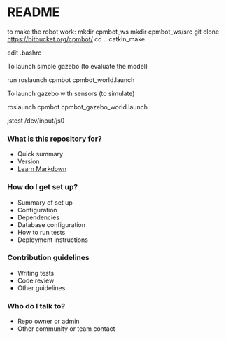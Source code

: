 # README #

to make the robot work:
mkdir cpmbot_ws
mkdir cpmbot_ws/src
git clone https://bitbucket.org/cpmbot/
cd ..
catkin_make

edit .bashrc

To launch simple gazebo (to evaluate the model)

run roslaunch cpmbot cpmbot_world.launch

To launch gazebo with sensors (to simulate)

roslaunch cpmbot cpmbot_gazebo_world.launch

jstest /dev/input/js0
### What is this repository for? ###

* Quick summary
* Version
* [Learn Markdown](https://bitbucket.org/tutorials/markdowndemo)

### How do I get set up? ###

* Summary of set up
* Configuration
* Dependencies
* Database configuration
* How to run tests
* Deployment instructions

### Contribution guidelines ###

* Writing tests
* Code review
* Other guidelines

### Who do I talk to? ###

* Repo owner or admin
* Other community or team contact
